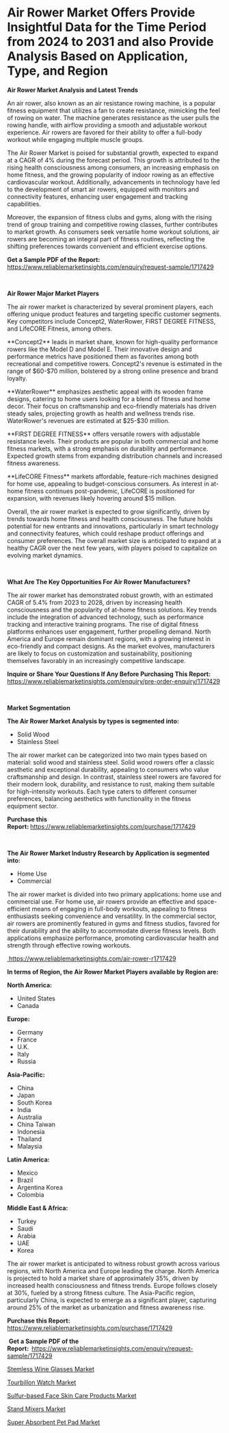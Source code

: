 <p><h1>Air Rower Market Offers Provide Insightful Data for the Time Period from 2024 to 2031 and also Provide Analysis Based on Application, Type, and Region</h1></p><p><strong>Air Rower Market Analysis and Latest Trends</strong></p>
<p><p>An air rower, also known as an air resistance rowing machine, is a popular fitness equipment that utilizes a fan to create resistance, mimicking the feel of rowing on water. The machine generates resistance as the user pulls the rowing handle, with airflow providing a smooth and adjustable workout experience. Air rowers are favored for their ability to offer a full-body workout while engaging multiple muscle groups.</p><p>The Air Rower Market is poised for substantial growth, expected to expand at a CAGR of 4% during the forecast period. This growth is attributed to the rising health consciousness among consumers, an increasing emphasis on home fitness, and the growing popularity of indoor rowing as an effective cardiovascular workout. Additionally, advancements in technology have led to the development of smart air rowers, equipped with monitors and connectivity features, enhancing user engagement and tracking capabilities. </p><p>Moreover, the expansion of fitness clubs and gyms, along with the rising trend of group training and competitive rowing classes, further contributes to market growth. As consumers seek versatile home workout solutions, air rowers are becoming an integral part of fitness routines, reflecting the shifting preferences towards convenient and efficient exercise options.</p></p>
<p><strong>Get a Sample PDF of the Report:&nbsp;</strong> <a href="https://www.reliablemarketinsights.com/enquiry/request-sample/1717429?utm_campaign=1355&utm_medium=2&utm_source=Github&utm_content=ia&utm_term=14102024&utm_id=air-rower">https://www.reliablemarketinsights.com/enquiry/request-sample/1717429</a></p>
<p>&nbsp;</p>
<p><strong>Air Rower Major Market Players</strong></p>
<p><p>The air rower market is characterized by several prominent players, each offering unique product features and targeting specific customer segments. Key competitors include Concept2, WaterRower, FIRST DEGREE FITNESS, and LifeCORE Fitness, among others.</p><p>**Concept2** leads in market share, known for high-quality performance rowers like the Model D and Model E. Their innovative design and performance metrics have positioned them as favorites among both recreational and competitive rowers. Concept2's revenue is estimated in the range of $60-$70 million, bolstered by a strong online presence and brand loyalty.</p><p>**WaterRower** emphasizes aesthetic appeal with its wooden frame designs, catering to home users looking for a blend of fitness and home decor. Their focus on craftsmanship and eco-friendly materials has driven steady sales, projecting growth as health and wellness trends rise. WaterRower's revenues are estimated at $25-$30 million.</p><p>**FIRST DEGREE FITNESS** offers versatile rowers with adjustable resistance levels. Their products are popular in both commercial and home fitness markets, with a strong emphasis on durability and performance. Expected growth stems from expanding distribution channels and increased fitness awareness.</p><p>**LifeCORE Fitness** markets affordable, feature-rich machines designed for home use, appealing to budget-conscious consumers. As interest in at-home fitness continues post-pandemic, LifeCORE is positioned for expansion, with revenues likely hovering around $15 million.</p><p>Overall, the air rower market is expected to grow significantly, driven by trends towards home fitness and health consciousness. The future holds potential for new entrants and innovations, particularly in smart technology and connectivity features, which could reshape product offerings and consumer preferences. The overall market size is anticipated to expand at a healthy CAGR over the next few years, with players poised to capitalize on evolving market dynamics.</p></p>
<p>&nbsp;</p>
<p><strong>What Are The Key Opportunities For Air Rower Manufacturers?</strong></p>
<p><p>The air rower market has demonstrated robust growth, with an estimated CAGR of 5.4% from 2023 to 2028, driven by increasing health consciousness and the popularity of at-home fitness solutions. Key trends include the integration of advanced technology, such as performance tracking and interactive training programs. The rise of digital fitness platforms enhances user engagement, further propelling demand. North America and Europe remain dominant regions, with a growing interest in eco-friendly and compact designs. As the market evolves, manufacturers are likely to focus on customization and sustainability, positioning themselves favorably in an increasingly competitive landscape.</p></p>
<p><strong>Inquire or Share Your Questions If Any Before Purchasing This Report:</strong> <a href="https://www.reliablemarketinsights.com/enquiry/pre-order-enquiry/1717429?utm_campaign=1355&utm_medium=2&utm_source=Github&utm_content=ia&utm_term=14102024&utm_id=air-rower">https://www.reliablemarketinsights.com/enquiry/pre-order-enquiry/1717429</a></p>
<p>&nbsp;</p>
<p><strong>Market Segmentation</strong></p>
<p><strong>The Air Rower Market Analysis by types is segmented into:</strong></p>
<p><ul><li>Solid Wood</li><li>Stainless Steel</li></ul></p>
<p><p>The air rower market can be categorized into two main types based on material: solid wood and stainless steel. Solid wood rowers offer a classic aesthetic and exceptional durability, appealing to consumers who value craftsmanship and design. In contrast, stainless steel rowers are favored for their modern look, durability, and resistance to rust, making them suitable for high-intensity workouts. Each type caters to different consumer preferences, balancing aesthetics with functionality in the fitness equipment sector.</p></p>
<p><strong>Purchase this Report:&nbsp;</strong><a href="https://www.reliablemarketinsights.com/purchase/1717429?utm_campaign=1355&utm_medium=2&utm_source=Github&utm_content=ia&utm_term=14102024&utm_id=air-rower">https://www.reliablemarketinsights.com/purchase/1717429</a></p>
<p>&nbsp;</p>
<p><strong>The Air Rower Market Industry Research by Application is segmented into:</strong></p>
<p><ul><li>Home Use</li><li>Commercial</li></ul></p>
<p><p>The air rower market is divided into two primary applications: home use and commercial use. For home use, air rowers provide an effective and space-efficient means of engaging in full-body workouts, appealing to fitness enthusiasts seeking convenience and versatility. In the commercial sector, air rowers are prominently featured in gyms and fitness studios, favored for their durability and the ability to accommodate diverse fitness levels. Both applications emphasize performance, promoting cardiovascular health and strength through effective rowing workouts.</p></p>
<p><a href="https://www.reliablemarketinsights.com/air-rower-r1717429?utm_campaign=1355&utm_medium=2&utm_source=Github&utm_content=ia&utm_term=14102024&utm_id=air-rower">&nbsp;https://www.reliablemarketinsights.com/air-rower-r1717429</a></p>
<p><strong>In terms of Region, the Air Rower Market Players available by Region are:</strong></p>
<p>
    <p> <strong> North America: </strong>
        <ul>
            <li>United States</li>
            <li>Canada</li>
        </ul>
        </p> 
    <p> <strong> Europe: </strong>
        <ul>
            <li>Germany</li>
            <li>France</li>
            <li>U.K.</li>
            <li>Italy</li>
            <li>Russia</li>
        </ul>
        </p> 
    <p> <strong> Asia-Pacific: </strong>
        <ul>
            <li>China</li>
            <li>Japan</li>
            <li>South Korea</li>
            <li>India</li>
            <li>Australia</li>
            <li>China Taiwan</li>
            <li>Indonesia</li>
            <li>Thailand</li>
            <li>Malaysia</li>
        </ul>
        </p> 
    <p> <strong> Latin America: </strong>
        <ul>
            <li>Mexico</li>
            <li>Brazil</li>
            <li>Argentina Korea</li>
            <li>Colombia</li>
        </ul>
        </p> 
    <p> <strong> Middle East & Africa: </strong>
        <ul>
            <li>Turkey</li>
            <li>Saudi</li>
            <li>Arabia</li>
            <li>UAE</li>
            <li>Korea</li>
        </ul>
    </p>
    </p>
<p><p>The air rower market is anticipated to witness robust growth across various regions, with North America and Europe leading the charge. North America is projected to hold a market share of approximately 35%, driven by increased health consciousness and fitness trends. Europe follows closely at 30%, fueled by a strong fitness culture. The Asia-Pacific region, particularly China, is expected to emerge as a significant player, capturing around 25% of the market as urbanization and fitness awareness rise.</p></p>
<p><strong>Purchase this Report: </strong><a href="https://www.reliablemarketinsights.com/purchase/1717429?utm_campaign=1355&utm_medium=2&utm_source=Github&utm_content=ia&utm_term=14102024&utm_id=air-rower">https://www.reliablemarketinsights.com/purchase/1717429</a></p>
<p>&nbsp;<strong>Get a Sample PDF of the Report:&nbsp;&nbsp;</strong><a href="https://www.reliablemarketinsights.com/enquiry/request-sample/1717429?utm_campaign=1355&utm_medium=2&utm_source=Github&utm_content=ia&utm_term=14102024&utm_id=air-rower">https://www.reliablemarketinsights.com/enquiry/request-sample/1717429</a></p>
<p><strong></strong></p>
<p><p><a href="https://www.linkedin.com/pulse/global-stemless-wine-glasses-market-opportunities-challenges2024-snqif?utm_campaign=1355&utm_medium=2&utm_source=Github&utm_content=ia&utm_term=14102024&utm_id=air-rower">Stemless Wine Glasses Market</a></p><p><a href="https://www.linkedin.com/pulse/tourbillon-watch-market-evolution-global-trends-regional-dynamics-ewcgf?utm_campaign=1355&utm_medium=2&utm_source=Github&utm_content=ia&utm_term=14102024&utm_id=air-rower">Tourbillon Watch Market</a></p><p><a href="https://www.linkedin.com/pulse/sulfur-based-face-skin-care-products-market-industry-landscape-gelze?utm_campaign=1355&utm_medium=2&utm_source=Github&utm_content=ia&utm_term=14102024&utm_id=air-rower">Sulfur-based Face Skin Care Products Market</a></p><p><a href="https://www.linkedin.com/pulse/stand-mixers-market-trends-strategic-insights-2024-2031-h8rgf?utm_campaign=1355&utm_medium=2&utm_source=Github&utm_content=ia&utm_term=14102024&utm_id=air-rower">Stand Mixers Market</a></p><p><a href="https://www.linkedin.com/pulse/global-super-absorbent-pet-pad-industry-analysis-share-growth-msu1e?utm_campaign=1355&utm_medium=2&utm_source=Github&utm_content=ia&utm_term=14102024&utm_id=air-rower">Super Absorbent Pet Pad Market</a></p></p>